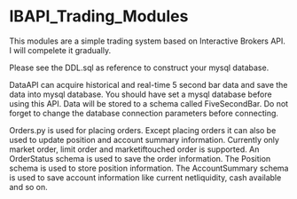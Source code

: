 # IBAPI_Trading_Modules
This modules are a simple trading system based on Interactive Brokers API. I will compelete it gradually.

Please see the DDL.sql as reference to construct your mysql database.

DataAPI can acquire historical and real-time 5 second bar data and save the data into mysql database. You should have set a mysql database before using this API. Data will be stored to a schema called FiveSecondBar. Do not forget to change the database connection parameters before connecting.

Orders.py is used for placing orders. Except placing orders it can also be used to update position and account summary information. Currently only market order, limit order and marketiftouched order is supported. An OrderStatus schema is used to save the order information. The Position schema is used to store position information. The AccountSummary schema is used to save account information like current netliquidity, cash available and so on.

